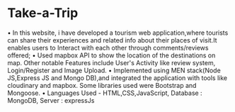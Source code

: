# Take-a-Trip
• In this website, i have developed a tourism web application,where tourists can share their experiences and related info about their places of
visit.It enables users to Interact with each other through comments/reviews offered;
• Used mapbox API to show the location of the destinations on map. Other notable Features include User's Activity like review system, Login/Register and Image Upload.
• Implemented using MEN stack(Node JS,Express JS and Mongo DB),and integrated the application with tools like cloudinary and mapbox. Some libraries used were Bootstrap and Mongoose.
• Languages Used - HTML,CSS,JavaScript, Database : MongoDB, Server : expressJs 
